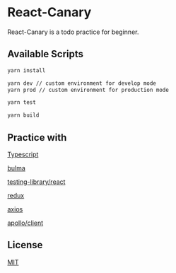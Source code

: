 # React-Canary 

React-Canary is a todo practice for beginner.

## Available Scripts


```bash
yarn install

yarn dev // custom environment for develop mode
yarn prod // custom environment for production mode

yarn test 

yarn build
```

## Practice with
[Typescript](https://create-react-app.dev/docs/documentation-intro)

[bulma](https://bulma.io/documentation/overview/start/)

[testing-library/react](https://testing-library.com/docs/react-testing-library/intro/)

[redux](https://redux.js.org/) 


[axios](https://github.com/axios/axios) 

[apollo/client](https://www.apollographql.com/docs/react/)



## License
[MIT](https://choosealicense.com/licenses/mit/)